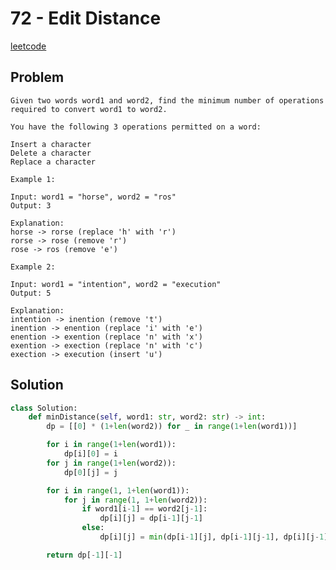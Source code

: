 # 72 - Edit Distance

[leetcode](https://leetcode.com/problems/edit-distance/)

## Problem

    Given two words word1 and word2, find the minimum number of operations required to convert word1 to word2.
    
    You have the following 3 operations permitted on a word:
    
    Insert a character
    Delete a character
    Replace a character
    
    Example 1:
    
    Input: word1 = "horse", word2 = "ros"
    Output: 3
    
    Explanation: 
    horse -> rorse (replace 'h' with 'r')
    rorse -> rose (remove 'r')
    rose -> ros (remove 'e')
    
    Example 2:
    
    Input: word1 = "intention", word2 = "execution"
    Output: 5
    
    Explanation: 
    intention -> inention (remove 't')
    inention -> enention (replace 'i' with 'e')
    enention -> exention (replace 'n' with 'x')
    exention -> exection (replace 'n' with 'c')
    exection -> execution (insert 'u')

## Solution

```python
class Solution:
    def minDistance(self, word1: str, word2: str) -> int:
        dp = [[0] * (1+len(word2)) for _ in range(1+len(word1))]

        for i in range(1+len(word1)):
            dp[i][0] = i
        for j in range(1+len(word2)):
            dp[0][j] = j

        for i in range(1, 1+len(word1)):
            for j in range(1, 1+len(word2)):
                if word1[i-1] == word2[j-1]:
                    dp[i][j] = dp[i-1][j-1]
                else:
                    dp[i][j] = min(dp[i-1][j], dp[i-1][j-1], dp[i][j-1]) + 1

        return dp[-1][-1]
```
